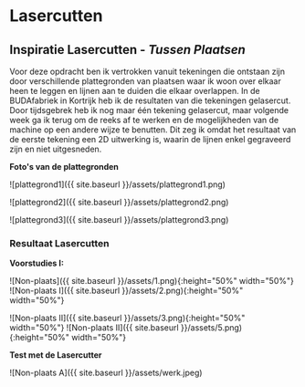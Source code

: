 # Lasercutten

## **Inspiratie Lasercutten** - *Tussen Plaatsen*

Voor deze opdracht ben ik vertrokken vanuit tekeningen die ontstaan zijn door verschillende plattegronden van plaatsen waar ik woon over elkaar heen te leggen en lijnen aan te duiden die elkaar overlappen. In de BUDAfabriek in Kortrijk heb ik de resultaten van die tekeningen gelasercut. Door tijdsgebrek heb ik nog maar één tekening gelasercut, maar volgende week ga ik terug om de reeks af te werken en de mogelijkheden van de machine op een andere wijze te benutten. Dit zeg ik omdat het resultaat van de eerste tekening een 2D uitwerking is, waarin de lijnen enkel gegraveerd zijn en niet uitgesneden. 

**Foto's van de plattegronden**

![plattegrond1]({{ site.baseurl }}/assets/plattegrond1.png)

![plattegrond2]({{ site.baseurl }}/assets/plattegrond2.png)

![plattegrond3]({{ site.baseurl }}/assets/plattegrond3.png)

### Resultaat Lasercutten


**Voorstudies I:** 

![Non-plaats]({{ site.baseurl }}/assets/1.png){:height="50%" width="50%"}
![Non-plaats I]({{ site.baseurl }}/assets/2.png){:height="50%" width="50%"}

![Non-plaats II]({{ site.baseurl }}/assets/3.png){:height="50%" width="50%"}
![Non-plaats II]({{ site.baseurl }}/assets/5.png){:height="50%" width="50%"}


**Test met de Lasercutter**

![Non-plaats A]({{ site.baseurl }}/assets/werk.jpeg)

